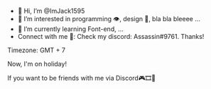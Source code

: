 - 👋 Hi, I’m @ImJack1595
- 👀 I’m interested in programming 👁, design 📸, bla bla bleeee ...
- 🌱 I’m currently learning Font-end, ...
- Connect with me 🔔: 
  Check my discord: Assassin#9761. Thanks!

Timezone: GMT + 7

Now, I'm on holiday! 

If you want to be friends with me via Discord🎮🎞🎪
